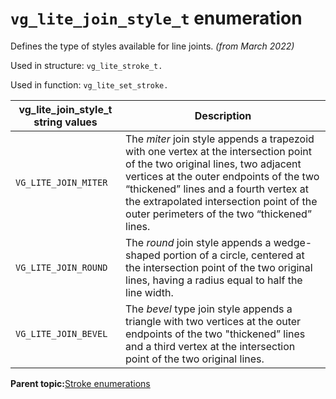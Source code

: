 # `vg_lite_join_style_t` enumeration

Defines the type of styles available for line joints. *\(from March 2022\)*

Used in structure: `vg_lite_stroke_t.`

Used in function: `vg_lite_set_stroke.`

|**vg\_lite\_join\_style\_t string values**|**Description**|
|------------------------------------------|---------------|
|`VG_LITE_JOIN_MITER`|The *miter* join style appends a trapezoid with one vertex at the intersection point of the two original lines, two adjacent vertices at the outer endpoints of the two “thickened” lines and a fourth vertex at the extrapolated intersection point of the outer perimeters of the two “thickened” lines.|
|`VG_LITE_JOIN_ROUND`|The *round* join style appends a wedge-shaped portion of a circle, centered at the intersection point of the two original lines, having a radius equal to half the line width.|
|`VG_LITE_JOIN_BEVEL`|The *bevel* type join style appends a triangle with two vertices at the outer endpoints of the two "thickened” lines and a third vertex at the intersection point of the two original lines.|

**Parent topic:**[Stroke enumerations](../topics/stroke_enumerations.md)

